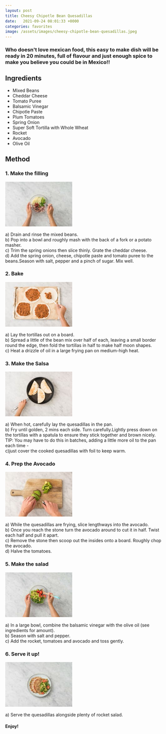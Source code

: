 ```yaml
---
layout: post
title: Cheesy Chipotle Bean Quesadillas
date:   2021-09-24 08:01:33 +0000
categories: favorites
image: /assets/images/cheesy-chipotle-bean-quesadillas.jpeg
---
```


### Who doesn't love mexican food, this easy to make dish will be ready in 20 minutes, full of flavour and just enough spice to make you believe you could be in Mexico!!

## Ingredients

* Mixed Beans
* Cheddar Cheese
* Tomato Puree
* Balsamic Vinegar
* Chipotle Paste
* Plum Tomatoes
* Spring Onion
* Super Soft Tortilla with Whole Wheat
* Rocket
* Avocado
* Olive Oil

## Method

### 1. Make the filling

![Make the filling](/assets/images/ccbq-step-1.jpeg "Make the filling")

a) Drain and rinse the mixed beans.  
b) Pop into a bowl and roughly mash with the back of a fork or a potato masher.  
c) Trim the spring onions then slice thinly. Grate the cheddar cheese.   
d) Add the spring onion, cheese, chipotle paste and tomato puree to the beans.Season with salt, pepper and a pinch of sugar. Mix well.

### 2. Bake  

![Prep the quesadilla](/assets/images/ccbq-step-2.jpeg "Prep the quesadilla")

a) Lay the tortillas out on a board.  
b) Spread a little of the bean mix over half of each, leaving a small border round the edge, then fold the tortillas in half to make half moon shapes.  
c) Heat a drizzle of oil in a large frying pan on medium-high heat.

### 3. Make the Salsa

![Cook the quesadillas](/assets/images/ccbq-step-3.jpeg "Cook the quesadillas")

a) When hot, carefully lay the quesadillas in the pan.  
b) Fry until golden, 2 mins each side. Turn carefully.Lightly press down on the tortillas with a spatula to ensure they stick together and brown nicely.  
TIP: You may have to do this in batches, adding a little more oil to the pan each time -  
c)just cover the cooked quesadillas with foil to keep warm.

### 4. Prep the Avocado  

![Prep the Avocado](/assets/images/ccbq-step-4.jpeg "Prep the Avocado")

a) While the quesadillas are frying, slice lengthways into the avocado.  
b) Once you reach the stone turn the avocado around to cut it in half. Twist each half and pull it apart.  
c) Remove the stone then scoop out the insides onto a board. Roughly chop the avocado.  
d) Halve the tomatoes.

### 5. Make the salad

![Make the salad](/assets/images/ccbq-step-5.jpeg "Make the salad")

a) In a large bowl, combine the balsamic vinegar with the olive oil (see ingredients for amount).  
b) Season with salt and pepper.  
c) Add the rocket, tomatoes and avocado and toss gently.  

### 6. Serve it up!

![Serve it up!](/assets/images/ccbq-step-6.jpeg "Serve it up")  

a) Serve the quesadillas alongside plenty of rocket salad.  

#### Enjoy!
